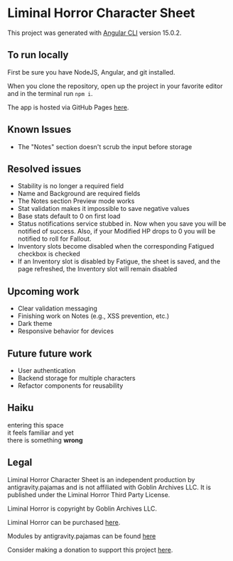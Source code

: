 # Liminal Horror Character Sheet

This project was generated with [Angular CLI](https://github.com/angular/angular-cli) version 15.0.2.

## To run locally
First be sure you have NodeJS, Angular, and git installed. 

When you clone the repository, open up the project in your favorite editor and in the terminal run `npm i`.

The app is hosted via GitHub Pages [here](https://antigravitypajamas.github.io/liminal-horror-character-sheet/).

## Known Issues
- The "Notes" section doesn't scrub the input before storage

## Resolved issues 
- Stability is no longer a required field
- Name and Background are required fields
- The Notes section Preview mode works
- Stat validation makes it impossible to save negative values
- Base stats default to 0 on first load
- Status notifications service stubbed in. Now when you save you will be notified of success. Also, if your Modified HP drops to 0 you will be notified to roll for Fallout.
- Inventory slots become disabled when the corresponding Fatigued checkbox is checked
- If an Inventory slot is disabled by Fatigue, the sheet is saved, and the page refreshed, the Inventory slot will remain disabled

## Upcoming work
- Clear validation messaging
- Finishing work on Notes (e.g., XSS prevention, etc.)
- Dark theme
- Responsive behavior for devices

## Future future work
- User authentication
- Backend storage for multiple characters
- Refactor components for reusability

## Haiku
entering this space\
it feels familiar and yet\
there is something **wrong**

## Legal
Liminal Horror Character Sheet is an independent production by antigravity.pajamas and is not affiliated with Goblin Archives LLC. It is published under the Liminal Horror Third Party License.

Liminal Horror is copyright by Goblin Archives LLC.

Liminal Horror can be purchased [here](https://goblinarchives.itch.io/liminal-horror).

Modules by antigravity.pajamas can be found [here](https://antigravitypajamas.itch.io/)

Consider making a donation to support this project [here](https://ko-fi.com/antigravitypajamas).
